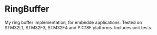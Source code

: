 # RingBuffer
My ring buffer implementation, for embedde applications. Tested on STM32L1, STM32F3, STM32F4 and PIC18F platforms. Includes unit tests.
